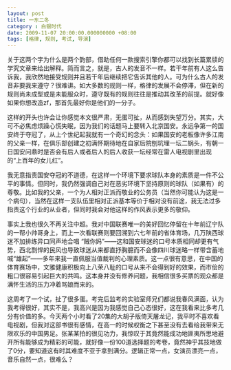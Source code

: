 ```yaml
---
layout: post 
title: 一东二冬
category : 白银时代
date: 2009-11-07 20:00:00.000000000 +08:00
tags: [格律, 规则, 考试, 导演]
---
```


关于这两个字为什么是两个韵部，借助任何一款搜索引擎你都可以找到长篇累牍的学究文章来给出解释。简而言之，就是，古人的发音不一样。若干年前有人这么告诉我，我欣然地接受规则并且若干年后继续把它告诉其他的人。可为什么古人的发音非要我来遵守？很难讲。如大多数的规则一样，格律的发展不会停滞，但在新的规则尚未成型或是未能服众时，遵守既有的规则往往是推动其改革的前提。就好像如果你想改造zf，那首先最好你是他们的一分子。

这样的开头也许会让你感觉本文很严肃，无蛋可扯，从而感到失望万分。其实，大可不必焦虑烦躁心慌失眠，因为我们的话题马上要转入北京国安。永远争第一的国安终于夺冠了，从上个世纪起我就有一个奇幻的念头：如果国安的老板像许多江南的父亲一样，在俱乐部创建之初满怀期待地在自家后院刨坑埋一坛二锅头，有朝一日国安问鼎时是否会有后人或者后人的后人收获一坛经常在雷人电视剧里出现的“上百年的女儿红”。

我无意指责国安夺冠的不道德，在这样一个环境下要求球队本身的素质是一件不公平的事情。但同时，我仍然强调自己对在恶劣环境下坚持原则的球队（如果有）的尊敬。比如我的父亲，一个为人相对正派而敬业的公务员（当然你可能认为这是一个病句），当然在这样一支队伍里相对正派基本等价于相对没有前途，我无法过多指责这个行业的从业者，但同时我会对他这样的作风表示更多的敬仰。

事实上我也很久不再关注中超。我对中国联赛唯一的美好回忆停留在十年前辽宁队的一帮小帅哥身上，而上一次看联赛则要回溯到六七年前的省体育场，几万陕西球迷不加排练异口同声地合唱
“贼你妈”——这和国安球迷的口号本质相同却更有气势，西北剽悍的民风也导致球迷从来都直抒胸臆而不会像四川球迷略一样带含蓄地喊“雄起”——多年来我一直佩服当值裁判的心理素质。这一点很有意思，在中国的体育赛场中，文雅健康积极向上八荣八耻的口号从来不会得到好的效果，而市侩的粗口很容易引起巨大的共鸣。这本身并没有修养问题，我相信很多买票的观众都是满怀生活的压力冲着骂娘而来的。

这周考了一个试，扯了很多蛋。考完后监考的实验室师兄们都说我春风满面，认为我考得很好，其实不是，我高兴是因为我感觉自己心态很好，这在我看来比多考几分有价值的多。今天两个小时看了20集的大胡子版倚天屠龙记，我平时不喜欢看电视剧，但我对这部书很有感情，在高一的时候权衡之下甚至没有去看给我带来无限欢乐的中国男足。张某某拍的很见功力，我惊叹于其竟然能成功地匪夷所思地避开所有能够成为精彩的可能，就好像一份100道选择题的考卷，竟然神乎其技地做了0分，要知道这有时其难度不亚于拿到满分。逻辑正常一点，女演员漂亮一点，音乐自然一点，很难么？

